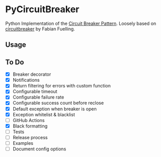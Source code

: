 # PyCircuitBreaker

Python Implementation of the [Circuit Breaker Pattern](https://martinfowler.com/bliki/CircuitBreaker.html). Loosely based on [circuitbreaker](https://github.com/fabfuel/circuitbreaker) by Fabian Fuelling.

## Usage

## To Do

- [x] Breaker decorator
- [x] Notifications
- [x] Return filtering for errors with custom function
- [x] Configurable timeout
- [x] Configurable failure rate
- [x] Configurable success count before reclose
- [x] Default exception when breaker is open
- [x] Exception whitelist & blacklist
- [ ] GitHub Actions
- [x] Black formatting
- [ ] Tests
- [ ] Release process
- [ ] Examples
- [ ] Document config options